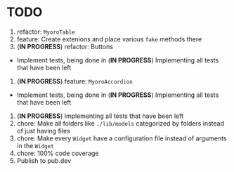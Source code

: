 # TODO

1. refactor: `MyoroTable`
1. feature: Create extenions and place various `fake` methods there
1. (**IN PROGRESS**) refactor: Buttons

- Implement tests, being done in (**IN PROGRESS**) Implementing all tests that have been left

1. (**IN PROGRESS**) feature: `MyoroAccordion`

- Implement tests, being done in (**IN PROGRESS**) Implementing all tests that have been left

1. (**IN PROGRESS**) Implementing all tests that have been left
1. chore: Make all folders like `./lib/models` categorized by folders instead of just having files
1. chore: Make every `Widget` have a configuration file instead of arguments in the `Widget`
1. chore: 100% code coverage
1. Publish to pub.dev

